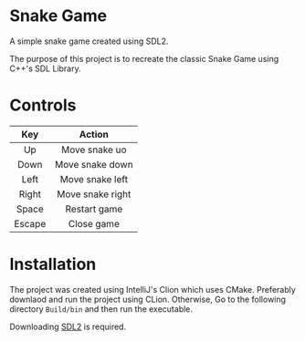 # Snake Game
A simple snake game created using SDL2. 

The purpose of this project is to recreate the classic Snake Game using C++'s SDL Library.

# Controls

| Key  | Action |
| :---: | :---: |
| Up  | Move snake uo  |
| Down  | Move snake down  |
| Left  | Move snake left  |
| Right  | Move snake right  |
| Space  | Restart game  |
| Escape  | Close game  |

# Installation

The project was created using IntelliJ's Clion which uses CMake. Preferably downlaod and run the project using CLion. Otherwise, Go to the following directory `Build/bin` and then run the executable.

Downloading [SDL2](https://www.libsdl.org) is required.
